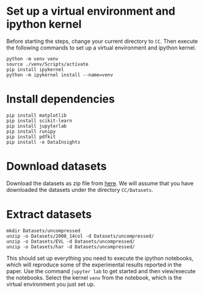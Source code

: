 # Set up a virtual environment and ipython kernel

Before starting the steps, change your current directory to `CC`. Then execute the following commands to set up a
virtual environment and ipython kernel.

```
python -m venv venv
source ./venv/Scripts/activate
pip install ipykernel
python -m ipykernel install --name=venv
```

# Install dependencies
```
pip install matplotlib
pip install scikit-learn
pip install jupyterlab
pip install runipy
pip install pdfkit
pip install -e DataInsights
```

# Download datasets
Download the datasets as zip file from [here](https://drive.google.com/drive/folders/1gBZuhV42VHhrwsiKpEA4dLYVdiiXbUGp?usp=sharing). We will assume that you have downloaded the datasets under the directory `CC/Datasets`.

# Extract datasets
```
mkdir Datasets/uncompressed
unzip -o Datasets/2008_14col -d Datasets/uncompressed/
unzip -o Datasets/EVL -d Datasets/uncompressed/
unzip -o Datasets/har -d Datasets/uncompressed/
```

This should set up everything you need to execute the ipython 
notebooks, which will reproduce some of the experimental results 
reported in the paper. Use the command `jupyter lab` to get 
started and then view/execute the notebooks. Select the kernel 
`venv` from the notebook, which is the virtual environment you 
just set up.
